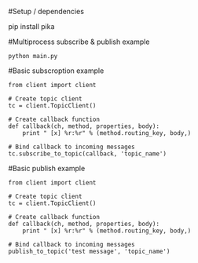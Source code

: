#Setup / dependencies

pip install pika

#Multiprocess subscribe & publish example

	python main.py
	
#Basic subscroption example

	from client import client
	
	# Create topic client
	tc = client.TopicClient()
	
	# Create callback function
	def callback(ch, method, properties, body):
		print " [x] %r:%r" % (method.routing_key, body,)
    
	# Bind callback to incoming messages
	tc.subscribe_to_topic(callback, 'topic_name')

#Basic publish example

	from client import client
	
	# Create topic client
	tc = client.TopicClient()
	
	# Create callback function
	def callback(ch, method, properties, body):
		print " [x] %r:%r" % (method.routing_key, body,)
    
	# Bind callback to incoming messages
	publish_to_topic('test message', 'topic_name')

	
	
	

